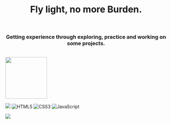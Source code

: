 

<h1 align="center"> Fly light, no more Burden.</h1>

<br>

<h3 align="center">Getting experience through exploring, practice and working on some projects.</h3>
<br>

  

<img src="https://github-readme-stats-git-masterrstaa-rickstaa.vercel.app/api?username=hirenlimbad&theme=tokyonight" style="height:130px; align:center;" />

<br>

 <img src="https://img.shields.io/badge/Python-FFD43B?style=for-the-badge&logo=python&logoColor=blue" style="align:center" />  ![HTML5](https://img.shields.io/badge/html5-%23E34F26.svg?style=for-the-badge&logo=html5&logoColor=white)
![CSS3](https://img.shields.io/badge/css3-%231572B6.svg?style=for-the-badge&logo=css3&logoColor=white)   ![JavaScript](https://img.shields.io/badge/javascript-%23323330.svg?style=for-the-badge&logo=javascript&logoColor=%23F7DF1E)
  
  
  <a href="https://leetcode.com/hirenlimbad" target="_blank" >
  <img src="https://img.shields.io/badge/LeetCode-000000?style=for-the-badge&logo=LeetCode&logoColor=#d16c06">
  </a>
 
